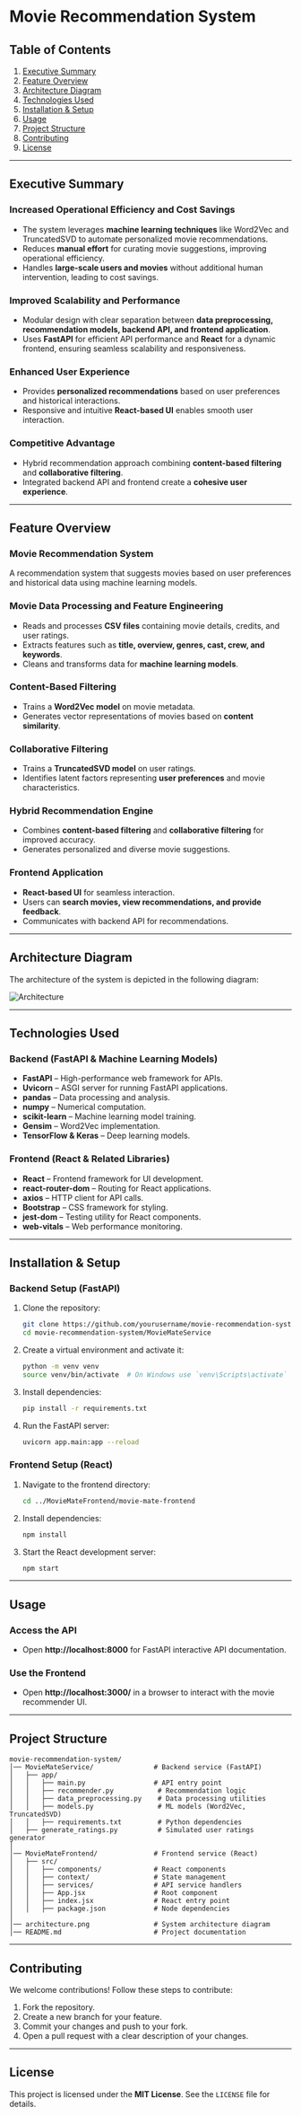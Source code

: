 # Movie Recommendation System

## Table of Contents
1. [Executive Summary](#executive-summary)
2. [Feature Overview](#feature-overview)
3. [Architecture Diagram](#architecture-diagram)
4. [Technologies Used](#technologies-used)
5. [Installation & Setup](#installation--setup)
6. [Usage](#usage)
7. [Project Structure](#project-structure)
8. [Contributing](#contributing)
9. [License](#license)

---

## Executive Summary

### Increased Operational Efficiency and Cost Savings
- The system leverages **machine learning techniques** like Word2Vec and TruncatedSVD to automate personalized movie recommendations.
- Reduces **manual effort** for curating movie suggestions, improving operational efficiency.
- Handles **large-scale users and movies** without additional human intervention, leading to cost savings.

### Improved Scalability and Performance
- Modular design with clear separation between **data preprocessing, recommendation models, backend API, and frontend application**.
- Uses **FastAPI** for efficient API performance and **React** for a dynamic frontend, ensuring seamless scalability and responsiveness.

### Enhanced User Experience
- Provides **personalized recommendations** based on user preferences and historical interactions.
- Responsive and intuitive **React-based UI** enables smooth user interaction.

### Competitive Advantage
- Hybrid recommendation approach combining **content-based filtering** and **collaborative filtering**.
- Integrated backend API and frontend create a **cohesive user experience**.

---

## Feature Overview

### **Movie Recommendation System**
A recommendation system that suggests movies based on user preferences and historical data using machine learning models.

### **Movie Data Processing and Feature Engineering**
- Reads and processes **CSV files** containing movie details, credits, and user ratings.
- Extracts features such as **title, overview, genres, cast, crew, and keywords**.
- Cleans and transforms data for **machine learning models**.

### **Content-Based Filtering**
- Trains a **Word2Vec model** on movie metadata.
- Generates vector representations of movies based on **content similarity**.

### **Collaborative Filtering**
- Trains a **TruncatedSVD model** on user ratings.
- Identifies latent factors representing **user preferences** and movie characteristics.

### **Hybrid Recommendation Engine**
- Combines **content-based filtering** and **collaborative filtering** for improved accuracy.
- Generates personalized and diverse movie suggestions.

### **Frontend Application**
- **React-based UI** for seamless interaction.
- Users can **search movies, view recommendations, and provide feedback**.
- Communicates with backend API for recommendations.

---

## Architecture Diagram

The architecture of the system is depicted in the following diagram:

![Architecture](architecture.png)

---

## Technologies Used

### **Backend (FastAPI & Machine Learning Models)**
- **FastAPI** – High-performance web framework for APIs.
- **Uvicorn** – ASGI server for running FastAPI applications.
- **pandas** – Data processing and analysis.
- **numpy** – Numerical computation.
- **scikit-learn** – Machine learning model training.
- **Gensim** – Word2Vec implementation.
- **TensorFlow & Keras** – Deep learning models.

### **Frontend (React & Related Libraries)**
- **React** – Frontend framework for UI development.
- **react-router-dom** – Routing for React applications.
- **axios** – HTTP client for API calls.
- **Bootstrap** – CSS framework for styling.
- **jest-dom** – Testing utility for React components.
- **web-vitals** – Web performance monitoring.

---

## Installation & Setup

### **Backend Setup (FastAPI)**

1. Clone the repository:
    ```sh
    git clone https://github.com/yourusername/movie-recommendation-system.git
    cd movie-recommendation-system/MovieMateService
    ```

2. Create a virtual environment and activate it:
    ```sh
    python -m venv venv
    source venv/bin/activate  # On Windows use `venv\Scripts\activate`
    ```

3. Install dependencies:
    ```sh
    pip install -r requirements.txt
    ```

4. Run the FastAPI server:
    ```sh
    uvicorn app.main:app --reload
    ```

### **Frontend Setup (React)**

1. Navigate to the frontend directory:
    ```sh
    cd ../MovieMateFrontend/movie-mate-frontend
    ```

2. Install dependencies:
    ```sh
    npm install
    ```

3. Start the React development server:
    ```sh
    npm start
    ```

---

## Usage

### **Access the API**
- Open **http://localhost:8000** for FastAPI interactive API documentation.

### **Use the Frontend**
- Open **http://localhost:3000/** in a browser to interact with the movie recommender UI.

---

## Project Structure
```
movie-recommendation-system/
│── MovieMateService/               # Backend service (FastAPI)
│   ├── app/
│   │   ├── main.py                 # API entry point
│   │   ├── recommender.py           # Recommendation logic
│   │   ├── data_preprocessing.py    # Data processing utilities
│   │   ├── models.py                # ML models (Word2Vec, TruncatedSVD)
│   │   ├── requirements.txt         # Python dependencies
│   ├── generate_ratings.py          # Simulated user ratings generator
│
│── MovieMateFrontend/              # Frontend service (React)
│   ├── src/
│   │   ├── components/             # React components
│   │   ├── context/                # State management
│   │   ├── services/               # API service handlers
│   │   ├── App.jsx                 # Root component
│   │   ├── index.jsx               # React entry point
│   │   ├── package.json            # Node dependencies
│
│── architecture.png                # System architecture diagram
│── README.md                       # Project documentation
```

---

## Contributing

We welcome contributions! Follow these steps to contribute:

1. Fork the repository.
2. Create a new branch for your feature.
3. Commit your changes and push to your fork.
4. Open a pull request with a clear description of your changes.

---

## License

This project is licensed under the **MIT License**. See the `LICENSE` file for details.

